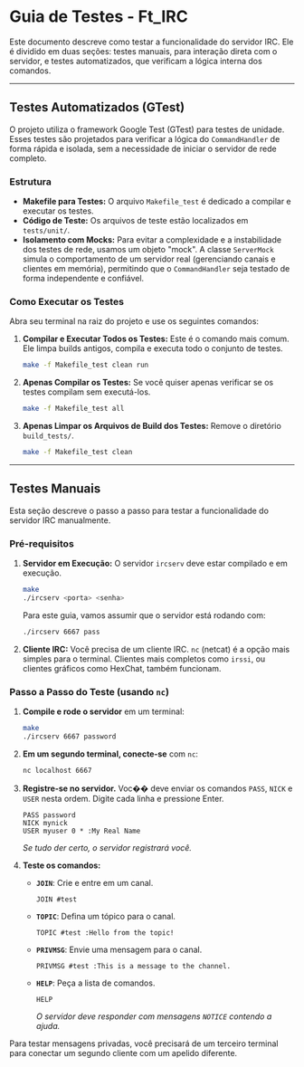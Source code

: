 # Guia de Testes - Ft_IRC

Este documento descreve como testar a funcionalidade do servidor IRC. Ele é dividido em duas seções: testes manuais, para interação direta com o servidor, e testes automatizados, que verificam a lógica interna dos comandos.

---

## Testes Automatizados (GTest)

O projeto utiliza o framework Google Test (GTest) para testes de unidade. Esses testes são projetados para verificar a lógica do `CommandHandler` de forma rápida e isolada, sem a necessidade de iniciar o servidor de rede completo.

### Estrutura

-   **Makefile para Testes:** O arquivo `Makefile_test` é dedicado a compilar e executar os testes.
-   **Código de Teste:** Os arquivos de teste estão localizados em `tests/unit/`.
-   **Isolamento com Mocks:** Para evitar a complexidade e a instabilidade dos testes de rede, usamos um objeto "mock". A classe `ServerMock` simula o comportamento de um servidor real (gerenciando canais e clientes em memória), permitindo que o `CommandHandler` seja testado de forma independente e confiável.

### Como Executar os Testes

Abra seu terminal na raiz do projeto e use os seguintes comandos:

1.  **Compilar e Executar Todos os Testes:**
    Este é o comando mais comum. Ele limpa builds antigos, compila e executa todo o conjunto de testes.
    ```bash
    make -f Makefile_test clean run
    ```

2.  **Apenas Compilar os Testes:**
    Se você quiser apenas verificar se os testes compilam sem executá-los.
    ```bash
    make -f Makefile_test all
    ```

3.  **Apenas Limpar os Arquivos de Build dos Testes:**
    Remove o diretório `build_tests/`.
    ```bash
    make -f Makefile_test clean
    ```

---

## Testes Manuais

Esta seção descreve o passo a passo para testar a funcionalidade do servidor IRC manualmente.

### Pré-requisitos

1.  **Servidor em Execução:** O servidor `ircserv` deve estar compilado e em execução.
    ```bash
    make
    ./ircserv <porta> <senha>
    ```
    Para este guia, vamos assumir que o servidor está rodando com:
    ```bash
    ./ircserv 6667 pass
    ```

2.  **Cliente IRC:** Você precisa de um cliente IRC. `nc` (netcat) é a opção mais simples para o terminal. Clientes mais completos como `irssi`, ou clientes gráficos como HexChat, também funcionam.

### Passo a Passo do Teste (usando `nc`)

1.  **Compile e rode o servidor** em um terminal:
    ```bash
    make
    ./ircserv 6667 password
    ```

2.  **Em um segundo terminal, conecte-se** com `nc`:
    ```bash
    nc localhost 6667
    ```

3.  **Registre-se no servidor.** Voc�� deve enviar os comandos `PASS`, `NICK` e `USER` nesta ordem. Digite cada linha e pressione Enter.
    ```
    PASS password
    NICK mynick
    USER myuser 0 * :My Real Name
    ```
    *Se tudo der certo, o servidor registrará você.*

4.  **Teste os comandos:**
    -   **`JOIN`**: Crie e entre em um canal.
        ```
        JOIN #test
        ```
    -   **`TOPIC`**: Defina um tópico para o canal.
        ```
        TOPIC #test :Hello from the topic!
        ```
    -   **`PRIVMSG`**: Envie uma mensagem para o canal.
        ```
        PRIVMSG #test :This is a message to the channel.
        ```
    -   **`HELP`**: Peça a lista de comandos.
        ```
        HELP
        ```
        *O servidor deve responder com mensagens `NOTICE` contendo a ajuda.*

Para testar mensagens privadas, você precisará de um terceiro terminal para conectar um segundo cliente com um apelido diferente.